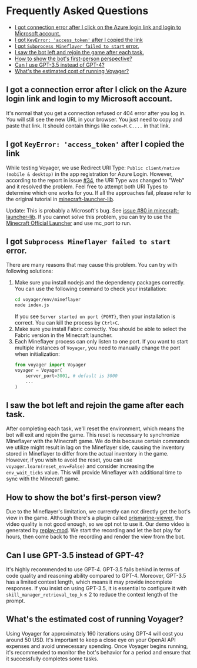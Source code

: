 # Frequently Asked Questions
* [I got connection error after I click on the Azure login link and login to Microsoft account.](#i-got-a-connection-error-after-i-click-on-the-azure-login-link-and-login-to-my-microsoft-account)
* [I got `KeyError: 'access_token'` after I copied the link](#i-got-keyerror-accesstoken-after-i-copied-the-link)
* [I got `Subprocess Mineflayer failed to start` error.](#i-got-subprocess-mineflayer-failed-to-start-error)
* [I saw the bot left and rejoin the game after each task.](#i-saw-the-bot-left-and-rejoin-the-game-after-each-task)
* [How to show the bot's first-person perspective?](#how-to-show-the-bots-first-person-view)
* [Can I use GPT-3.5 instead of GPT-4?](#can-i-use-gpt-35-instead-of-gpt-4)
* [What's the estimated cost of running Voyager?](#whats-the-estimated-cost-of-running-voyager)

## I got a connection error after I click on the Azure login link and login to my Microsoft account.

It's normal that you get a connection refused or 404 error after you log in. You will still see the new URL in your browser. You just need to copy and paste that link. It should contain things like `code=M.C....` in that link.

## I got `KeyError: 'access_token'` after I copied the link

While testing Voyager, we use Redirect URI Type: `Public client/native (mobile & desktop)` in the app registration for Azure Login. However, according to the report in issue [#34](https://github.com/MineDojo/Voyager/issues/34#issuecomment-1567007133), the URI Type was changed to "Web" and it resolved the problem. Feel free to attempt both URI Types to determine which one works for you. If all the approaches fail, please refer to the original tutorial in [minecraft-launcher-lib](https://minecraft-launcher-lib.readthedocs.io/en/stable/tutorial/microsoft_login.html).

Update: This is probably a Microsoft's bug. See [issue #80 in minecraft-launcher-lib](https://codeberg.org/JakobDev/minecraft-launcher-lib/issues/80). If you cannot solve this problem, you can try to use the [Minecraft Official Launcher](./installation/voyager/minecraft_instance_install.md#option-2-minecraft-official-launcher) and use mc_port to run.
## I got `Subprocess Mineflayer failed to start` error.

There are many reasons that may cause this problem. You can try with following solutions:
1. Make sure you install nodejs and the dependency packages correctly. You can use the following command to check your installation:
    ```bash
    cd voyager/env/mineflayer
    node index.js
    ```
   If you see `Server started on port {PORT}`, then your installation is correct. You can kill the process by `Ctrl+C`.
2. Make sure you install Fabric correctly. You should be able to select the Fabric version in the Minecraft launcher. 
3. Each Mineflayer process can only listen to one port. If you want to start multiple instances of `Voyager`, you need to manually change the port when initialization:
    ```python
    from voyager import Voyager
    voyager = Voyager(
        server_port=3001, # default is 3000
        ...
    )
    ```
   
## I saw the bot left and rejoin the game after each task.

After completing each task, we'll reset the environment, which means the bot will exit and rejoin the game. This reset is necessary to synchronize Mineflayer with the Minecraft game. We do this because certain commands we utilize might result in lag on the Mineflayer side, causing the inventory stored in Mineflayer to differ from the actual inventory in the game. However, if you wish to avoid the reset, you can use `voyager.learn(reset_env=False)` and consider increasing the `env_wait_ticks` value. This will provide Mineflayer with additional time to sync with the Minecraft game.


## How to show the bot's first-person view?

Due to the Mineflayer's limitation, we currently can not directly get the bot's view in the game. Although there's a plugin called [prismarine-viewer](https://github.com/PrismarineJS/prismarine-viewer), the video quality is not good enough, so we opt not to use it. Our demo video is generated by [replay-mod](https://www.replaymod.com/). We start the recording and let the bot play for hours, then come back to the recording and render the view from the bot.


## Can I use GPT-3.5 instead of GPT-4?

It's highly recommended to use GPT-4. GPT-3.5 falls behind in terms of code quality and reasoning ability compared to GPT-4. Moreover, GPT-3.5 has a limited context length, which means it may provide incomplete responses. If you insist on using GPT-3.5, it is essential to configure it with `skill_manager_retrieval_top_k` ≤ 2 to reduce the context length of the prompt.

## What's the estimated cost of running Voyager?

Using Voyager for approximately 160 iterations using GPT-4 will cost you around 50 USD. It's important to keep a close eye on your OpenAI API expenses and avoid unnecessary spending. Once Voyager begins running, it's recommended to monitor the bot's behavior for a period and ensure that it successfully completes some tasks.